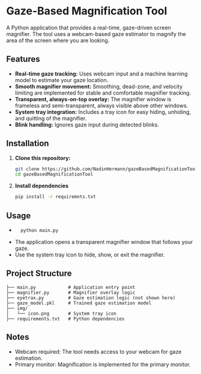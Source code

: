 # Gaze-Based Magnification Tool

A Python application that provides a real-time, gaze-driven screen magnifier. The tool uses a webcam-based gaze estimator to magnify the area of the screen where you are looking.

## Features

- **Real-time gaze tracking:** Uses webcam input and a machine learning model to estimate your gaze location.
- **Smooth magnifier movement:** Smoothing, dead-zone, and velocity limiting are implemented for stable and comfortable magnifier tracking.
- **Transparent, always-on-top overlay:** The magnifier window is frameless and semi-transparent, always visible above other windows.
- **System tray integration:** Includes a tray icon for easy hiding, unhiding, and quitting of the magnifier.
- **Blink handling:** Ignores gaze input during detected blinks.

## Installation

1. **Clone this repository:**
   ```sh
   git clone https://github.com/NadinHermann/gazeBasedMagnificationTool.git
   cd gazeBasedMagnificationTool
2. **Install dependencies**
   ```sh
   pip install -r requiremnts.txt
   
## Usage
* 
   ```sh
     python main.py
* The application opens a transparent magnifier window that follows your gaze.
* Use the system tray icon to hide, show, or exit the magnifier.

## Project Structure
```.
├── main.py            # Application entry point
├── magnifier.py       # Magnifier overlay logic
├── eyetrax.py         # Gaze estimation logic (not shown here)
├── gaze_model.pkl     # Trained gaze estimation model
├── img/
│   └── icon.png       # System tray icon
├── requirements.txt   # Python dependencies
```
## Notes
* Webcam required: The tool needs access to your webcam for gaze estimation.
* Primary monitor: Magnification is implemented for the primary monitor.